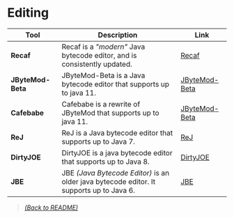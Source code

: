# Editing

| Tool  | Description  | Link |
|-------|--------------|------|
| **Recaf** | Recaf is a _"modern"_ Java bytecode editor, and is consistently updated. | [Recaf](https://github.com/Col-E/Recaf) |
| **JByteMod-Beta** | JByteMod-Beta is a Java bytecode editor that supports up to java 11. | [JByteMod-Beta](https://github.com/GraxCode/JByteMod-Beta) |
| **Cafebabe** |  Cafebabe is a rewrite of JByteMod that supports up to java 11. | [JByteMod-Beta](https://github.com/GraxCode/Cafebabe) |
| **ReJ** | ReJ is a Java bytecode editor that supports up to Java 7. | [ReJ](http://rejava.sourceforge.net/index.html) |
| **DirtyJOE** | DirtyJOE is a java bytecode editor that supports up to Java 8. | [DirtyJOE](http://dirty-joe.com/) |
| **JBE** | JBE _(Java Bytecode Editor)_ is an older java bytecode editor. It supports up to Java 6. | [JBE](https://set.ee/jbe/) |

> [_(Back to README)_](README.md)

